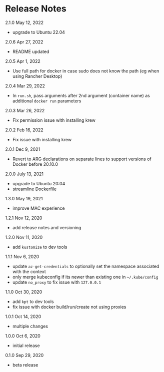# Release Notes

2.1.0 May 12, 2022
* upgrade to Ubuntu 22.04

2.0.6 Apr 27, 2022
* README updated

2.0.5 Apr 1, 2022
* Use full path for docker in case sudo does not know the path (eg when using Rancher Desktop)

2.0.4 Mar 29, 2022
* In `run.sh`, pass arguments after 2nd argument (container name) as additional `docker run` parameters

2.0.3 Mar 26, 2022
* Fix permission issue with installing krew

2.0.2 Feb 16, 2022
* Fix issue with installing krew

2.0.1 Dec 9, 2021
* Revert to ARG declarations on separate lines to support versions of Docker before 20.10.0

2.0.0 July 13, 2021
* upgrade to Ubuntu 20:04
* streamline Dockerfile

1.3.0 May 19, 2021
* improve MAC experience

1.2.1 Nov 12, 2020
* add release notes and versioning

1.2.0 Nov 11, 2020
* add `kustomize` to dev tools

1.1.1 Nov 6, 2020
* update `az-get-credentials` to optionally set the namespace associated with the context
* only merge kubeconfig if its newer than existing one in `~/.kube/config`
* update `no_proxy` to fix issue with `127.0.0.1`

1.1.0 Oct 30, 2020
* add `kpt` to dev tools
* fix issue with docker build/run/create not using proxies

1.0.1 Oct 14, 2020
* multiple changes

1.0.0 Oct 6, 2020
* initial release

0.1.0 Sep 29, 2020
* beta release
